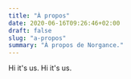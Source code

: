 ```yaml
---
title: "À propos"
date: 2020-06-16T09:26:46+02:00
draft: false
slug: "a-propos"
summary: "À propos de Norgance."
---
```


Hi it's us.
Hi it's us.